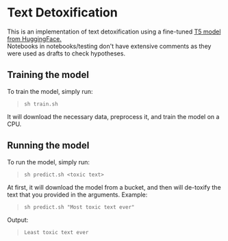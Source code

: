 # Text Detoxification

This is an implementation of text detoxification using a fine-tuned [T5 model from HuggingFace.](https://huggingface.co/t5-small)<br>
Notebooks in notebooks/testing don't have extensive comments as they were used as drafts to check hypotheses.
## Training the model
To train the model, simply run:
> `sh train.sh`<br>

It will download the necessary data, preprocess it, and train the model on a CPU.
## Running the model
To run the model, simply run:
> `sh predict.sh <toxic text>`<br>

At first, it will download the model from a bucket, and then will de-toxify the text that you provided in the arguments.
Example:
> `sh predict.sh "Most toxic text ever"`<br>

Output:
> `Least toxic text ever`<br>
